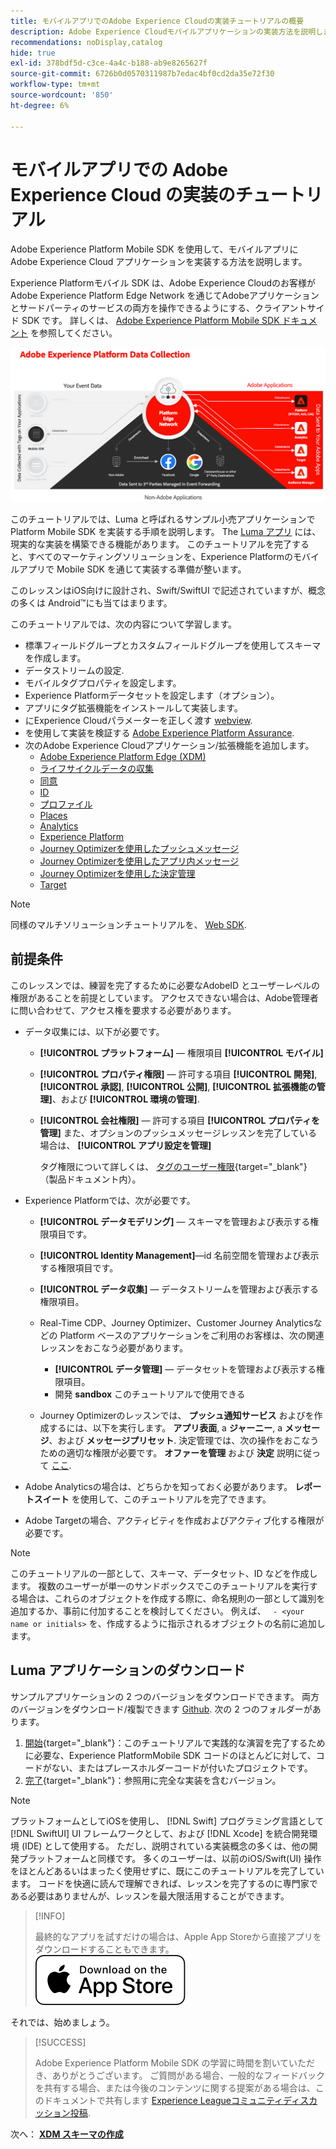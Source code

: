 ```yaml
---
title: モバイルアプリでのAdobe Experience Cloudの実装チュートリアルの概要
description: Adobe Experience Cloudモバイルアプリケーションの実装方法を説明します。 このチュートリアルでは、サンプルの Swift アプリケーションでExperience Cloudアプリケーションを実装する手順を説明します。
recommendations: noDisplay,catalog
hide: true
exl-id: 378bdf5d-c3ce-4a4c-b188-ab9e8265627f
source-git-commit: 6726b0d0570311987b7edac4bf0cd2da35e72f30
workflow-type: tm+mt
source-wordcount: '850'
ht-degree: 6%

---
```


# モバイルアプリでの Adobe Experience Cloud の実装のチュートリアル

Adobe Experience Platform Mobile SDK を使用して、モバイルアプリに Adobe Experience Cloud アプリケーションを実装する方法を説明します。

Experience Platformモバイル SDK は、Adobe Experience Cloudのお客様がAdobe Experience Platform Edge Network を通じてAdobeアプリケーションとサードパーティのサービスの両方を操作できるようにする、クライアントサイド SDK です。 詳しくは、 [Adobe Experience Platform Mobile SDK ドキュメント](https://developer.adobe.com/client-sdks/home/) を参照してください。

![アーキテクチャ](assets/architecture.png)


このチュートリアルでは、Luma と呼ばれるサンプル小売アプリケーションで Platform Mobile SDK を実装する手順を説明します。 The [Luma アプリ](https://github.com/Adobe-Marketing-Cloud/Luma-iOS-Mobile-App) には、現実的な実装を構築できる機能があります。 このチュートリアルを完了すると、すべてのマーケティングソリューションを、Experience Platformのモバイルアプリで Mobile SDK を通じて実装する準備が整います。

このレッスンはiOS向けに設計され、Swift/SwiftUI で記述されていますが、概念の多くは Android™にも当てはまります。

このチュートリアルでは、次の内容について学習します。

* 標準フィールドグループとカスタムフィールドグループを使用してスキーマを作成します。
* データストリームの設定.
* モバイルタグプロパティを設定します。
* Experience Platformデータセットを設定します（オプション）。
* アプリにタグ拡張機能をインストールして実装します。
* にExperience Cloudパラメーターを正しく渡す [webview](web-views.md).
* を使用して実装を検証する [Adobe Experience Platform Assurance](assurance.md).
* 次のAdobe Experience Cloudアプリケーション/拡張機能を追加します。
   * [Adobe Experience Platform Edge (XDM)](events.md)
   * [ライフサイクルデータの収集](lifecycle-data.md)
   * [同意](consent.md)
   * [ID](identity.md)
   * [プロファイル](profile.md)
   * [Places](places.md)
   * [Analytics](analytics.md)
   * [Experience Platform](platform.md)
   * [Journey Optimizerを使用したプッシュメッセージ](journey-optimizer-push.md)
   * [Journey Optimizerを使用したアプリ内メッセージ](journey-optimizer-inapp.md)
   * [Journey Optimizerを使用した決定管理](journey-optimizer-offers.md)
   * [Target](target.md)


>[!NOTE]
>
>同様のマルチソリューションチュートリアルを、 [Web SDK](../tutorial-web-sdk/overview.md).

## 前提条件

このレッスンでは、練習を完了するために必要なAdobeID とユーザーレベルの権限があることを前提としています。 アクセスできない場合は、Adobe管理者に問い合わせて、アクセス権を要求する必要があります。

* データ収集には、以下が必要です。
   * **[!UICONTROL プラットフォーム]** — 権限項目 **[!UICONTROL モバイル]**
   * **[!UICONTROL プロパティ権限]** — 許可する項目 **[!UICONTROL 開発]**, **[!UICONTROL 承認]**, **[!UICONTROL 公開]**, **[!UICONTROL 拡張機能の管理]**、および **[!UICONTROL 環境の管理]**.
   * **[!UICONTROL 会社権限]** — 許可する項目 **[!UICONTROL プロパティを管理]** また、オプションのプッシュメッセージレッスンを完了している場合は、 **[!UICONTROL アプリ設定を管理]**

     タグ権限について詳しくは、 [タグのユーザー権限](https://experienceleague.adobe.com/docs/experience-platform/tags/admin/user-permissions.html?lang=ja){target="_blank"} （製品ドキュメント内）。
* Experience Platformでは、次が必要です。
   * **[!UICONTROL データモデリング]** — スキーマを管理および表示する権限項目です。
   * **[!UICONTROL Identity Management]**—id 名前空間を管理および表示する権限項目です。
   * **[!UICONTROL データ収集]** — データストリームを管理および表示する権限項目。

   * Real-Time CDP、Journey Optimizer、Customer Journey Analyticsなどの Platform ベースのアプリケーションをご利用のお客様は、次の関連レッスンをおこなう必要があります。
      * **[!UICONTROL データ管理]** — データセットを管理および表示する権限項目。
      * 開発 **sandbox** このチュートリアルで使用できる

   * Journey Optimizerのレッスンでは、 **プッシュ通知サービス** およびを作成するには、以下を実行します。 **アプリ表面**, a **ジャーニー**, a **メッセージ**、および **メッセージプリセット**. 決定管理では、次の操作をおこなうための適切な権限が必要です。 **オファーを管理** および **決定** 説明に従って [ここ](https://experienceleague.adobe.com/docs/journey-optimizer/using/access-control/privacy/high-low-permissions.html?lang=en#decisions-permissions).

* Adobe Analyticsの場合は、どちらかを知っておく必要があります。 **レポートスイート** を使用して、このチュートリアルを完了できます。

* Adobe Targetの場合、アクティビティを作成およびアクティブ化する権限が必要です。


>[!NOTE]
>
>このチュートリアルの一部として、スキーマ、データセット、ID などを作成します。 複数のユーザーが単一のサンドボックスでこのチュートリアルを実行する場合は、これらのオブジェクトを作成する際に、命名規則の一部として識別を追加するか、事前に付加することを検討してください。 例えば、 ` - <your name or initials>` を、作成するように指示されるオブジェクトの名前に追加します。


## Luma アプリケーションのダウンロード

サンプルアプリケーションの 2 つのバージョンをダウンロードできます。 両方のバージョンをダウンロード/複製できます [Github](https://github.com/Adobe-Marketing-Cloud/Luma-iOS-Mobile-App). 次の 2 つのフォルダーがあります。


1. [開始](https://github.com/Adobe-Marketing-Cloud/Luma-iOS-Mobile-App){target="_blank"}：このチュートリアルで実践的な演習を完了するために必要な、Experience PlatformMobile SDK コードのほとんどに対して、コードがない、またはプレースホルダーコードが付いたプロジェクトです。
1. [完了](https://github.com/Adobe-Marketing-Cloud/Luma-iOS-Mobile-App){target="_blank"}：参照用に完全な実装を含むバージョン。

>[!NOTE]
>
>プラットフォームとしてiOSを使用し、 [!DNL Swift] プログラミング言語として [!DNL SwiftUI] UI フレームワークとして、および [!DNL Xcode] を統合開発環境 (IDE) として使用する。 ただし、説明されている実装概念の多くは、他の開発プラットフォームと同様です。 多くのユーザーは、以前のiOS/Swift(UI) 操作をほとんどあるいはまったく使用せずに、既にこのチュートリアルを完了しています。 コードを快適に読んで理解できれば、レッスンを完了するのに専門家である必要はありませんが、レッスンを最大限活用することができます。

>[!INFO]
>
>最終的なアプリを試すだけの場合は、Apple App Storeから直接アプリをダウンロードすることもできます。
>[![ダウンロード](assets/download-app.svg)](https://apps.apple.com/us/app/luma-app/id6466588487)


それでは、始めましょう。

>[!SUCCESS]
>
>Adobe Experience Platform Mobile SDK の学習に時間を割いていただき、ありがとうございます。 ご質問がある場合、一般的なフィードバックを共有する場合、または今後のコンテンツに関する提案がある場合は、このドキュメントで共有します [Experience Leagueコミュニティディスカッション投稿](https://experienceleaguecommunities.adobe.com/t5/adobe-experience-platform-data/tutorial-discussion-implement-adobe-experience-cloud-in-mobile/td-p/443796).

次へ： **[XDM スキーマの作成](create-schema.md)**
